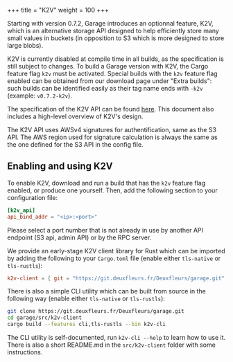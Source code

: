 +++
title = "K2V"
weight = 100
+++

Starting with version 0.7.2, Garage introduces an optionnal feature, K2V,
which is an alternative storage API designed to help efficiently store
many small values in buckets (in opposition to S3 which is more designed
to store large blobs).

K2V is currently disabled at compile time in all builds, as the
specification is still subject to changes. To build a Garage version with
K2V, the Cargo feature flag `k2v` must be activated.  Special builds with
the `k2v` feature flag enabled can be obtained from our download page under
"Extra builds": such builds can be identified easily as their tag name ends
with `-k2v` (example: `v0.7.2-k2v`).

The specification of the K2V API can be found
[here](https://git.deuxfleurs.fr/Deuxfleurs/garage/src/branch/main/doc/drafts/k2v-spec.md).
This document also includes a high-level overview of K2V's design.

The K2V API uses AWSv4 signatures for authentification, same as the S3 API.
The AWS region used for signature calculation is always the same as the one
defined for the S3 API in the config file.

## Enabling and using K2V

To enable K2V, download and run a build that has the `k2v` feature flag
enabled, or produce one yourself. Then, add the following section to your
configuration file:

```toml
[k2v_api]
api_bind_addr = "<ip>:<port>"
```

Please select a port number that is not already in use by another API
endpoint (S3 api, admin API) or by the RPC server.

We provide an early-stage K2V client library for Rust which can be imported by adding the following to your `Cargo.toml` file (enable either `tls-native` or `tls-rustls`):

```toml
k2v-client = { git = "https://git.deuxfleurs.fr/Deuxfleurs/garage.git", features = ["tls-rustls"] }
```

There is also a simple CLI utility which can be built from source in the
following way (enable either `tls-native` or `tls-rustls`):

```sh
git clone https://git.deuxfleurs.fr/Deuxfleurs/garage.git
cd garage/src/k2v-client
cargo build --features cli,tls-rustls --bin k2v-cli
```

The CLI utility is self-documented, run `k2v-cli --help` to learn how to use
it. There is also a short README.md in the `src/k2v-client` folder with some
instructions.

